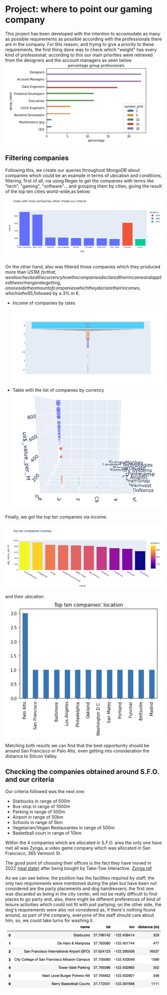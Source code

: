# Project: where to point our gaming company

  This project has been developed with the intention to accomodate as many as possible requirements as possible according with the professionals there are in the company. For this reason, and trying to give a priority to these requirements, the first thing done was to check which "weight" has every kind of professional; according to this our main priorities were retrieved from the designers and the account managers as seen below
![group_professionals](/pics/group_prof.jpg)

## Filtering companies

  Following this, we create our queries throughout MongoDB about companies which could be an example in terms of ubication and conditions, filtering, first of all, via using Regex to get the companies with terms like "tech", "gaming", "software"... and grouping them by cities, giving the result of the top ten cities world-wide,as below:
![top_ten_co](/pics/city_comp.png)

  On the other hand, also was filtered those companies which they produced more than US$1M; for that, we also checked the currency how the companies declared their income and applied the exchange rate getting, on one side the amount of companies which they declare their incomes, which is the 95% in US$,followed by a 3% in €.
- Income of companies by rates
![currency](/pics/co_income.png)
- Table with the list of companies by currency
![incom_currency_company](/pics/comp_incom_currency.png)

Finally, we got the top ten companies via income:

![top_ten_company](/pics/top_ten_co.png)

and their ubication
![top_ten_ubication](/pics/top_ten_city.png)

  Matching both results we can find that the best opportunity should be around San Francisco or Palo Alto, even getting into consideration the distance to Silicon Valley.
  
## Checking the companies obtained around S.F.O. and our criteria

  Our criteria followed was the next one:
 - Starbucks in range of 500m
 - Bus-stop in range of 1000m
 - Parking in range of 500m
 - Airport in range of 50km
 - Schools in range of 5km
 - Vegetarian/Vegan Restaurantes in range of 500m
 - Basketball court in range of 10km
 
  Within the 4 companies which are allocated in S.F.O. area the only one have met all was Zynga, a video game company which was allocated in San Francisco, 365 Vermont St.
  
  The good point of choosing their offices is the fact they have moved in 2022 [(real state)]("https://myelisting.com/listing/258300/365-vermont-street-san-francisco-ca-94103/") after being bought by Take-Tow Interactive.
  [Zynga ref]("https://en.wikipedia.org/wiki/Zynga#:~:text=Zynga%20began%20trading%20on%20NASDAQ,plays%20Zynga%27s%20games%20every%20month.")
  
  As we can see below, the position has the facilities required by staff; the only two requirements were mentioned during the plan but have been not considered are the party placements and dog hairdressers; the first one was discarded as being in the city center, will not be really difficult to find places to go party and, also, there might be different preferences of kind of leisure activities which could not fit with just partying; on the other side, the dog's requirements were also not considered as, if there's nothing found around, as part of the company, everyone of the staff should care about him, so, we could take turns for washing it.  
  ![distances](/pics/distances.png)
